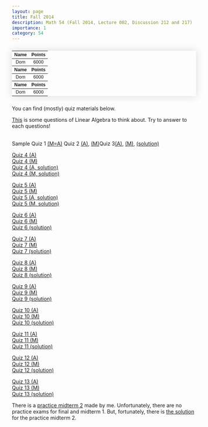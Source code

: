 ```yaml
---
layout: page
title: Fall 2014
description: Math 54 (Fall 2014, Lecture 002, Discussion 212 and 217)
importance: 1
category: 54
---
```

<html>
    <style>
        .styled-table {
        border-collapse: collapse;
        margin: 25px 0;
        text-align: center;
        font-size: 0.9em;
        font-family: sans-serif;
        width: 100%;
        box-shadow: 0 0 20px rgba(0, 0, 0, 0.15);
    }
    </style>
<body>    
    <table class="styled-table">
    <thead>
        <tr>
            <th>Name</th>
            <th>Points</th>
        </tr>
    </thead>
    <tbody>
        <tr>
            <td>Dom</td>
            <td>6000</td>
        </tr>
    </tbody>
    <thead>
        <tr>
            <th>Name</th>
            <th>Points</th>
        </tr>
    </thead>
    <tbody>
        <tr>
            <td>Dom</td>
            <td>6000</td>
        </tr>
    </tbody>
    <thead>
        <tr>
            <th>Name</th>
            <th>Points</th>
        </tr>
    </thead>
    <tbody>
        <tr>
            <td>Dom</td>
            <td>6000</td>
        </tr>
    </tbody>
</table>

You can find (mostly) quiz materials below.

<a href="{{ site.url }}/assets/teaching/54f14/Questions%20to%20think%20about%20carefully.pdf">This</a> is some questions of Linear Algebra to think about. Try to answer to each questions!<br><br>

Sample Quiz 1 <a href="{{ site.url }}/assets/teaching/54f14/2014fall54quiz1.pdf">(M=A)</a><span class="tab"></span>
Quiz 2 <a href="{{ site.url }}/assets/teaching/54f14/2014fall54quiz2%20(212).pdf">(A)</a>, <a href="{{ site.url }}/assets/teaching/54f14/2014fall54quiz2%20(217).pdf">(M)</a><span class="tab"></span>Quiz 3<a href="{{ site.url }}/assets/teaching/54f14/2014fall54quiz3%20(212).pdf">(A)</a>, <a href="{{ site.url }}/assets/teaching/54f14/2014fall54quiz3%20(217).pdf">(M)</a>, <a href="{{ site.url }}/assets/teaching/54f14/2014fall54quiz3sol.pdf">(solution)</a><br>

<a href="{{ site.url }}/assets/teaching/54f14/2014fall54quiz4%20(212).pdf">Quiz 4 (A)</a><br>
<a href="{{ site.url }}/assets/teaching/54f14/2014fall54quiz4%20(217).pdf">Quiz 4 (M)</a><br>
<a href="{{ site.url }}/assets/teaching/54f14/2014fall54quiz4sol%20(212).pdf">Quiz 4 (A, solution)</a><br>
<a href="{{ site.url }}/assets/teaching/54f14/2014fall54quiz4sol%20(217).pdf">Quiz 4 (M, solution)</a><br>

<a href="{{ site.url }}/assets/teaching/54f14/2014fall54quiz5%20(212).pdf">Quiz 5 (A)</a><br> 
<a href="{{ site.url }}/assets/teaching/54f14/2014fall54quiz5%20(217).pdf">Quiz 5 (M)</a><br>
<a href="{{ site.url }}/assets/teaching/54f14/2014fall54quiz5sol%20(212).pdf">Quiz 5 (A, solution)</a><br>
<a href="{{ site.url }}/assets/teaching/54f14/2014fall54quiz5sol%20(217).pdf">Quiz 5 (M, solution)</a><br>

<a href="{{ site.url }}/assets/teaching/54f14/2014fall54quiz6%20(212).pdf">Quiz 6 (A)</a><br>
<a href="{{ site.url }}/assets/teaching/54f14/2014fall54quiz6%20(217).pdf">Quiz 6 (M)</a><br>
<a href="{{ site.url }}/assets/teaching/54f14/2014fall54quiz6%20sol.pdf">Quiz 6 (solution)</a><br>

<a href="{{ site.url }}/assets/teaching/54f14/2014fall54quiz7%20(212).pdf">Quiz 7 (A)</a><br>
<a href="{{ site.url }}/assets/teaching/54f14/2014fall54quiz7%20(217).pdf">Quiz 7 (M)</a><br>
<a href="{{ site.url }}/assets/teaching/54f14/2014fall54quiz7%20sol.pdf">Quiz 7 (solution)</a><br>

<a href="{{ site.url }}/assets/teaching/54f14/2014fall54quiz8%20(212).pdf">Quiz 8 (A)</a><br>
<a href="{{ site.url }}/assets/teaching/54f14/2014fall54quiz8%20(217).pdf">Quiz 8 (M)</a><br>
<a href="{{ site.url }}/assets/teaching/54f14/2014fall54quiz8%20sol.pdf">Quiz 8 (solution)</a><br>

<a href="{{ site.url }}/assets/teaching/54f14/2014fall54quiz9%20(212).pdf">Quiz 9 (A)</a><br>
<a href="{{ site.url }}/assets/teaching/54f14/2014fall54quiz9%20(217).pdf">Quiz 9 (M)</a><br>
<a href="{{ site.url }}/assets/teaching/54f14/2014fall54quiz9%20sol.pdf">Quiz 9 (solution)</a><br>

<a href="{{ site.url }}/assets/teaching/54f14/2014fall54quiz10%20(212).pdf">Quiz 10 (A)</a><br>
<a href="{{ site.url }}/assets/teaching/54f14/2014fall54quiz10%20(217).pdf">Quiz 10 (M)</a><br>
<a href="{{ site.url }}/assets/teaching/54f14/2014fall54quiz10%20sol.pdf">Quiz 10 (solution)</a><br>

<a href="{{ site.url }}/assets/teaching/54f14/2014fall54quiz11%20(212).pdf">Quiz 11 (A)</a><br>
<a href="{{ site.url }}/assets/teaching/54f14/2014fall54quiz11%20(217).pdf">Quiz 11 (M)</a><br>
<a href="{{ site.url }}/assets/teaching/54f14/2014fall54quiz11%20sol.pdf">Quiz 11 (solution)</a><br>

<a href="{{ site.url }}/assets/teaching/54f14/2014fall54quiz12%20(212).pdf">Quiz 12 (A)</a><br>
<a href="{{ site.url }}/assets/teaching/54f14/2014fall54quiz12%20(217).pdf">Quiz 12 (M)</a><br>
<a href="{{ site.url }}/assets/teaching/54f14/2014fall54quiz12%20sol.pdf">Quiz 12 (solution)</a><br>

<a href="{{ site.url }}/assets/teaching/54f14/2014fall54quiz13%20(212).pdf">Quiz 13 (A)</a><br>
<a href="{{ site.url }}/assets/teaching/54f14/2014fall54quiz13%20(217).pdf">Quiz 13 (M)</a><br>
<a href="{{ site.url }}/assets/teaching/54f14/2014fall54quiz13%20sol.pdf">Quiz 13 (solution)</a><br>

There is a <a href="{{ site.url }}/assets/teaching/54f14/2014fall54practicemidterm2(DG).pdf">practice midterm 2</a> made by me. Unfortunately, there are no practice exams for final and midterm 1. But, fortunately, there is <a href="{{ site.url }}/assets/teaching/54f14/2013fall54practicemidterm2(DG)%20sol.pdf">the solution</a> for the practice midterm 2.
</body>

</html>

